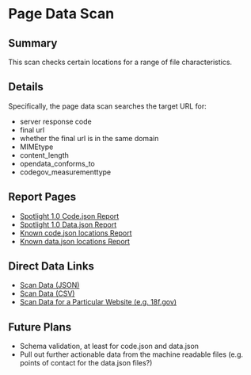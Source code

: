 # Page Data Scan

## Summary

This scan checks certain locations for a range of file characteristics.  


## Details 

Specifically, the page data scan searches the target URL for: 

* server response code
* final url
* whether the final url is in the same domain
* MIMEtype
* content_length
* opendata_conforms_to
* codegov_measurementtype

## Report Pages

* [Spotlight 1.0 Code.json Report](https://site-scanning.app.cloud.gov/search200/200-codejson/?200page=/code.json&mimetype=application/json)
* [Spotlight 1.0 Data.json Report](https://site-scanning.app.cloud.gov/search200/200-data.json/?200page=/data.json&mimetype=application/json)
* [Known code.json locations Report](https://cg-bbe64741-a601-484f-bc3b-e8eef3c28590.app.cloud.gov/site/18f/site-scanning-dashboard/codegov/)
* [Known data.json locations Report](https://cg-bbe64741-a601-484f-bc3b-e8eef3c28590.app.cloud.gov/site/18f/site-scanning-dashboard/datagov/)

## Direct Data Links

* [Scan Data (JSON)](https://site-scanning.app.cloud.gov/api/v1/scans/pagedata/)
* [Scan Data (CSV)](https://site-scanning.app.cloud.gov/api/v1/scans/pagedata/csv/)
* [Scan Data for a Particular Website (e.g. 18f.gov)](https://site-scanning.app.cloud.gov/api/v1/scans/pagedata/18f.gov)

## Future Plans 

* Schema validation, at least for code.json and data.json 
* Pull out further actionable data from the machine readable files (e.g. points of contact for the data.json files?)
